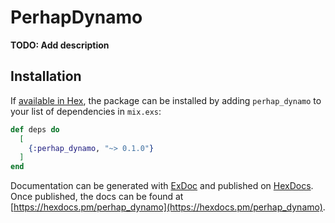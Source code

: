 # PerhapDynamo

**TODO: Add description**

## Installation

If [available in Hex](https://hex.pm/docs/publish), the package can be installed
by adding `perhap_dynamo` to your list of dependencies in `mix.exs`:

```elixir
def deps do
  [
    {:perhap_dynamo, "~> 0.1.0"}
  ]
end
```

Documentation can be generated with [ExDoc](https://github.com/elixir-lang/ex_doc)
and published on [HexDocs](https://hexdocs.pm). Once published, the docs can
be found at [https://hexdocs.pm/perhap_dynamo](https://hexdocs.pm/perhap_dynamo).

